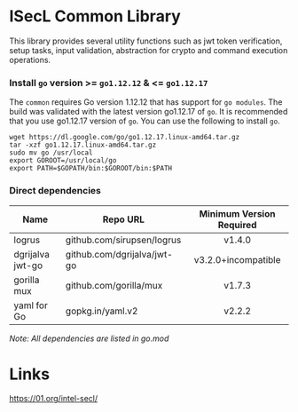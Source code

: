 # ISecL Common Library

This library provides several utility functions such as jwt token verification, setup tasks, input validation, abstraction for crypto and command execution operations.

### Install `go` version >= `go1.12.12` & <= `go1.12.17`
The `common` requires Go version 1.12.12 that has support for `go modules`. The build was validated with the latest version go1.12.17 of `go`. It is recommended that you use go1.12.17 version of `go`. You can use the following to install `go`.
```shell
wget https://dl.google.com/go/go1.12.17.linux-amd64.tar.gz
tar -xzf go1.12.17.linux-amd64.tar.gz
sudo mv go /usr/local
export GOROOT=/usr/local/go
export PATH=$GOPATH/bin:$GOROOT/bin:$PATH
```

### Direct dependencies

| Name                  | Repo URL                        | Minimum Version Required              |
| ----------------------| --------------------------------| :------------------------------------:|
| logrus                | github.com/sirupsen/logrus      | v1.4.0                                |
| dgrijalva jwt-go      | github.com/dgrijalva/jwt-go     | v3.2.0+incompatible                   |
| gorilla mux           | github.com/gorilla/mux          | v1.7.3  				  |
| yaml for Go           | gopkg.in/yaml.v2                | v2.2.2                                |

*Note: All dependencies are listed in go.mod*

# Links
https://01.org/intel-secl/
